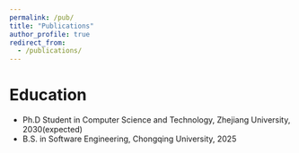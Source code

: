 ```yaml
---
permalink: /pub/
title: "Publications"
author_profile: true
redirect_from: 
  - /publications/
---
```



Education
======
* Ph.D Student in Computer Science and Technology, Zhejiang University, 2030(expected)
* B.S. in Software Engineering, Chongqing University, 2025